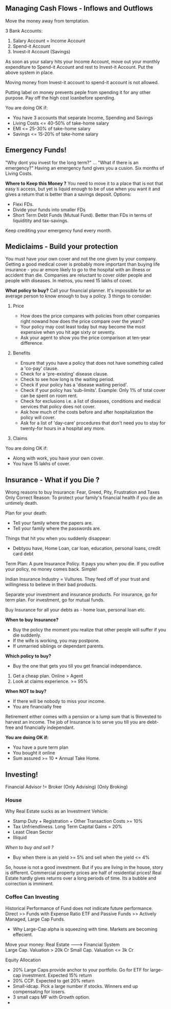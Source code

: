 
## Managing Cash Flows - Inflows and Outflows 
Move the money away from temptation.

3 Bank Accounts: 
1. Salary Account = Income Account 
2. Spend-it Account 
3. Invest-it Account (Savings)

As soon as your salary hits your Income Account, move out your monthly expenditure to Spend-it Account and rest to Invest-it Account.
Put the above system in place. 

Moving money from Invest-it account to spend-it account is not allowed.

Putting label on money prevents peple from spending it for any other purpose. 
Pay off the high cost loanbefore spending. 

You are doing OK if: 
* You have 3 accounts that separate Income, Spending and Savings
* Living Costs <= 40-50% of take-home salary
* EMI <= 25-30% of take-home salary
* Savings <= 15-20% of take-home salary

## Emergency Funds!

"Why dont you invest for the long term?"  ... "What if there is an emergency?"
Having an emergency fund gives you a cusion.
Six months of Living Costs. 

**Where to Keep this Money ?**
You need to move it to a place that is not that easy ti access, but yet is liquid enough to be of use when you want it and gives a return that is better than a savings deposit. 
Options: 
* Flexi FDs.
* Divide your funds into smaller FDs
* Short Term Debt Funds (Mutual Fund). Better than FDs in terms of liquiditity and tax-savings. 

Keep crediting your emergency fund every month. 


## Mediclaims - Build your protection 
You must have your own cover and not the one given by your company. 
Getting a good medical cover is probably more important than buying life insurance - you ar emore likely to go to the hospital with an illness or accident than die. 
Companies are reluctant to cover older people and people with diseases. 
In metros, you need 15 lakhs of cover. 

**What policy to buy?** 
Call your financial planner. It's impossible for an average person to know enough to buy a policy.
3 things to consider: 
1. Price
    * How does the price compares with policies from other companies right nowand how does the price compare over the years? 
    * Your policy may cost least today but may become the most expensive when you hit age sixty or seventy. 
    * Ask your agent to show you the price comparison at ten-year difference.
2. Benefits
    * Ensure that yyou have a policy that does not have something called a 'co-pay' clause. 
    * Check for a 'pre-existing' disease clause.
    * Check to see  how long is the waiting period.
    * Check if your policy has a 'disease waiting period'.
    * Check if your policy has 'sub-limits'. Example: Only 1% of total cover can be spent on room rent. 
    * Check for exclusions i.e. a list of diseases, conditions and medical services that policy does not cover. 
    * Ask how much of the costs before and after hospitalization the policy will cover. 
    * Ask for a list of 'day-care' procedures that don't need you to stay for twenty-for hours in a hospital any more.
    
    
3. Claims 


You are doing OK if: 
* Along with work, you have your own cover.
* You have 15 lakhs of cover.


## Insurance - What if you Die ? 

Wrong reasons to buy Insurance: Fear, Greed, Pity, Frustration and Taxes 
Only Correct Reason: To protect your family's financial health if you die an untimely death. 

Plan for your death: 
- Tell your family where the papers are. 
- Tell your family where the passwords are. 

Things that hit you when you suddenly disappear:
- Debtyou have, Home Loan, car loan, education, personal loans, credit card debt

Term Plan: A pure Insurance Policy. It pays you when you die. If you outlive your policy, no money comes back. Simple!

Indian Insurance Industry = Vultures. They feed off of your trust and willingness to believe in their bad products. 

Separate your investment and insurance products. For insurance, go for term plan. For investment, go for mutual funds. 

Buy Insurance for all your debts as - home loan, personal loan etc.


**When to buy Insurance?**


- Buy the policy the moment you realize that other people will suffer if you die suddenly.
- If the wife is working, you may postpone. 
- If unmarried siblings or dependant parents. 

**Which policy to buy?**

- Buy the one that gets you till you get financial independance. 
1. Get a cheap plan. Online > Agent
2. Look at claims experience. >= 95%

**When NOT to buy?**

- If there will be nobody to miss your income. 
- You are financially free

Retirement either comes with a pension or a lump sum that is 9invested to harvest an income. 
The job of Insurance is to serve you till you are debt-free and financially independant. 

**You are doing OK if:**
- You have a pure term plan
- You bought it online 
- Sum assured >= 10 * Annual Take Home. 

## Investing!

Financial Advisor != Broker 
(Only Advising)      (Only Broking)     

### House 
Why Real Estate sucks as an Investment Vehicle:
 * Stamp Duty + Registration + Other Transaction Costs >= 10% 
 * Tax Unfriendliness. Long Term Capital Gains = 20% 
 * Least Clean Sector 
 * Illiquid 

*When to buy and sell ?*
  * Buy when there is an yield >= 5% and sell when the yield <= 4%
  
So, house is not a good investment. But if you are living in the house, story is different. 
Commercial property prices are half of residential prices! 
Real Estate hardly gives returns over a long periods of time. Its a bubble and correction is imminent. 


### Coffee Can Investing 
 Historical Performance of Fund does not indicate future performance.
 Direct >> Funds with Expense Ratio 
 ETF and Passive Funds >> Actively Managed, Large Cap Funds. 
   - Why Large-Cap alpha is squeezing with time. Markets are becoming effecient. 
 
Move your money: Real Estate ---> Financial System  
Large Cap. Valuation > 20k Cr
Small Cap. Valuation <= 3k Cr

Equity Allocation
- 20% Large Caps provide anchor to your portfolio. Go for ETF for large-cap investment. Expected 15% return
- 20% CCP. Expected to get 20% return 
- Small-idcap. Pick a large number if stocks. Winners end up compensating for losers. 
- 3 small caps MF with Growth option.
- 
